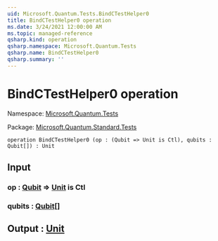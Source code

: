 ```yaml
---
uid: Microsoft.Quantum.Tests.BindCTestHelper0
title: BindCTestHelper0 operation
ms.date: 3/24/2021 12:00:00 AM
ms.topic: managed-reference
qsharp.kind: operation
qsharp.namespace: Microsoft.Quantum.Tests
qsharp.name: BindCTestHelper0
qsharp.summary: ''
---
```


# BindCTestHelper0 operation

Namespace: [Microsoft.Quantum.Tests](xref:Microsoft.Quantum.Tests)

Package: [Microsoft.Quantum.Standard.Tests](https://nuget.org/packages/Microsoft.Quantum.Standard.Tests)




```qsharp
operation BindCTestHelper0 (op : (Qubit => Unit is Ctl), qubits : Qubit[]) : Unit
```


## Input

### op : [Qubit](xref:microsoft.quantum.lang-ref.qubit) => [Unit](xref:microsoft.quantum.lang-ref.unit)  is Ctl




### qubits : [Qubit](xref:microsoft.quantum.lang-ref.qubit)[]





## Output : [Unit](xref:microsoft.quantum.lang-ref.unit)

